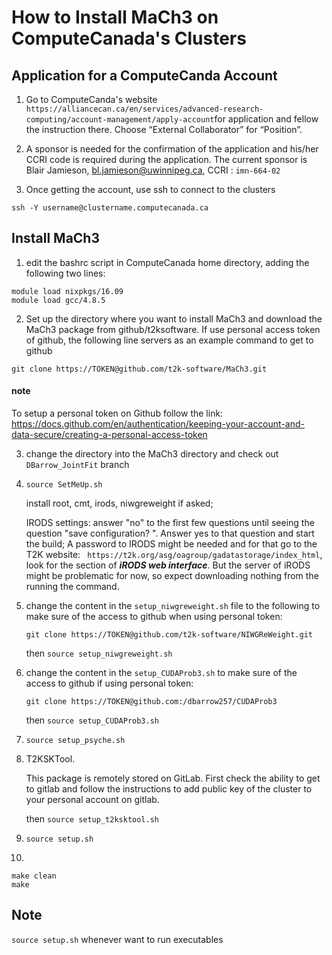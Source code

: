 # How to Install MaCh3 on ComputeCanada's Clusters
## Application for a ComputeCanda Account
 1. Go to ComputeCanda's website ` https://alliancecan.ca/en/services/advanced-research-computing/account-management/apply-account`for application and fellow the instruction there.
 Choose “External Collaborator” for “Position”.

 2. A sponsor is needed for the confirmation of the application and his/her CCRI code is required during the application. The current sponsor is Blair Jamieson, bl.jamieson@uwinnipeg.ca, CCRI : `imn-664-02`

 3. Once getting the account, use ssh to connect to the clusters
 ```
 ssh -Y username@clustername.computecanada.ca
 ```
## Install MaCh3
1. edit the bashrc script in ComputeCanada home directory, adding the following two lines:
```
module load nixpkgs/16.09
module load gcc/4.8.5
```

2. Set up the directory where you want to install MaCh3 and download the MaCh3 package from github/t2ksoftware. If use personal access token of github, the following line servers as an example command to get to github
```
git clone https://TOKEN@github.com/t2k-software/MaCh3.git
```
   #### note
   To setup a personal token on Github follow the link: https://docs.github.com/en/authentication/keeping-your-account-and-data-secure/creating-a-personal-access-token

3. change the directory into the MaCh3 directory and check out `DBarrow_JointFit` branch

4. `source SetMeUp.sh`

    install root, cmt, irods, niwgreweight if asked;

    IRODS settings:
    answer "no" to the first few questions until seeing the question "save configuration? ". Answer yes to that question and start the build;
A password to IRODS might be needed and for that go to the T2K website: ` https://t2k.org/asg/oagroup/gadatastorage/index_html`, look for the section of ***iRODS web interface***. 
But the server of iRODS might be problematic for now, so expect downloading nothing from the running the command.

5. change the content in the `setup_niwgreweight.sh` file to the following to make sure of the access to github when using personal token:
    ```
    git clone https://TOKEN@github.com/t2k-software/NIWGReWeight.git
    ```
    
    then `source setup_niwgreweight.sh`

6. change the content in the `setup_CUDAProb3.sh` to make sure of the access to github if using personal token:
    ```
    git clone https://TOKEN@github.com:/dbarrow257/CUDAProb3
    ```
    
    then `source setup_CUDAProb3.sh`

7. `source setup_psyche.sh`

8. T2KSKTool. 
 
    This package is remotely stored on GitLab. First check the ability to get to gitlab and follow the instructions to add public key of the cluster to your personal account on gitlab.

    then `source setup_t2ksktool.sh`

9. `source setup.sh`

10. 
```
make clean
make
```

## Note
`source setup.sh` whenever want to run executables
